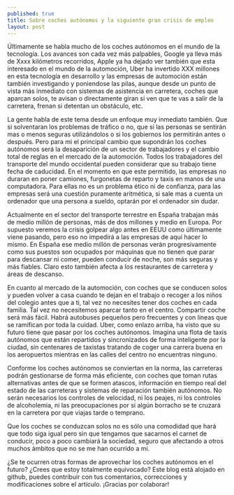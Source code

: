 ```yaml
---
published: true
title: Sobre coches autónomos y la siguiente gran crisis de empleo
layout: post
---
```

Últimamente se habla mucho de los coches autónomos en el mundo de la tecnología. Los avances son cada vez más palpables, Google ya lleva más de Xxxx kilómetros recorridos, Apple ya ha dejado ver también que esta interesado en el mundo de la automoción, Uber ha invertido XXX millones en esta tecnología en desarrollo y las empresas de automoción están también investigando y poniendose las pilas, aunque desde un punto de vista más inmediato con sistemas de asistencia en carretera, coches que aparcan solos, te avisan o directamente giran si ven que te vas a salir de la carretera, frenan si detentan un obstáculo, etc.

La gente habla de este tema desde un enfoque muy inmediato también. Que si solventaran los problemas de tráfico o no, que si las personas se sentirán mas o menos seguras utilizándolos o si los gobiernos los permitirán antes o después. Pero para mi el principal cambio que supondrán los coches autónomos será la desaparición de un sector de trabajadores y el cambio total de reglas en el mercado de la automoción. Todos los trabajadores del transporte del mundo occidental pueden considerar que su trabajo tiene fecha de caducidad. En el momento en que este permitido, las empresas no duraran en poner camiones, furgonetas de reparto y taxis en manos de una computadora. Para ellas no es un problema ético ni de confianza, para las empresas será una cuestión puramente aritmética, si sale mas a cuenta un ordenador que una persona a sueldo, optarán por el ordenador sin dudar.

Actualmente en el sector del transporte terrestre en España trabajan más de medio millón de personas, más de dos millones y medio en Europa. Por supuesto veremos la crisis golpear algo antes en EEUU como últimamente viene pasando, pero eso no impedirá a las empresas de aquí hacer lo mismo. En España ese medio millón de personas verán progresivamente como sus puestos son ocupados por máquinas que no tienen que parar para descansar ni comer, pueden conducir de noche, son más seguras y más fiables. Claro esto también afecta a los restaurantes de carretera y áreas de descanso.

En cuanto al mercado de la automoción, con coches que se conducen solos y pueden volver a casa cuando te dejan en el trabajo o recoger a los niños del colegio antes que a ti, tal vez no necesites tener dos coches en cada familia. Tal vez no necesitemos aparcar tanto en el centro. Compartir coche será más fácil. Habrá autobuses pequeños pero frecuentes y con líneas que se ramifican por toda la cuidad. Uber, como enlazo arriba, ha visto que su futuro tiene que pasar por los coches autónomos. Imagina una flota de taxis autónomos que están repartidos y sincronizados de forma inteligente por la ciudad, sin centenares de taxistas tratando de coger una carrera buena en los aeropuertos mientras en las calles del centro no encuentras ninguno.

Conforme los coches autónomos se conviertan en la norma, las carreteras podrán gestionarse de forma más eficiente, con coches que toman rutas alternativas antes de que se formen atascos, información en tiempo real del estado de las carreteras y sistemas de reparación también autónomos. No serán necesarios los controles de velocidad, ni los peajes, ni los controles de alcoholemia, ni las preocupaciones por si algún borracho se te cruzará en la carretera por que viajas tarde o temprano.  

Que los coches se conduzcan solos no es sólo una comodidad que hará que todo siga igual pero sin que tengamos que sacarnos el carnet de conducir, poco a poco cambiará la sociedad, seguro que afectando a otros muchos ámbitos que no se me han ocurrido a mi.

¿Se te ocurren otras formas de aprovechar los coches autónomos en el futuro? ¿Crees que estoy totalmente equivocado? Este blog está alojado en github, puedes contribuir con tus comentarios, correcciones y modificaciones sobre el artículo. ¡Gracias por colaborar!